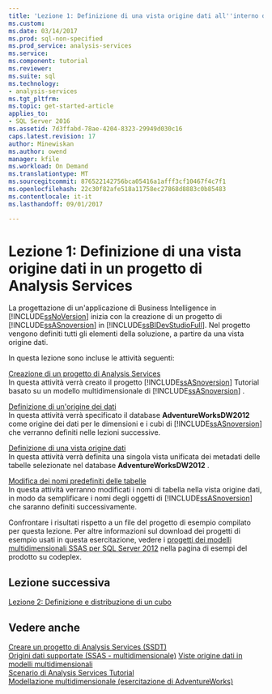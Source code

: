 ```yaml
---
title: 'Lezione 1: Definizione di una vista origine dati all''interno di un''analisi di progetto di servizi | Documenti Microsoft'
ms.custom: 
ms.date: 03/14/2017
ms.prod: sql-non-specified
ms.prod_service: analysis-services
ms.service: 
ms.component: tutorial
ms.reviewer: 
ms.suite: sql
ms.technology:
- analysis-services
ms.tgt_pltfrm: 
ms.topic: get-started-article
applies_to:
- SQL Server 2016
ms.assetid: 7d3ffabd-78ae-4204-8323-29949d030c16
caps.latest.revision: 17
author: Minewiskan
ms.author: owend
manager: kfile
ms.workload: On Demand
ms.translationtype: MT
ms.sourcegitcommit: 876522142756bca05416a1afff3cf10467f4c7f1
ms.openlocfilehash: 22c30f82afe518a11758ec27868d8883c0b85483
ms.contentlocale: it-it
ms.lasthandoff: 09/01/2017

---
```

# <a name="lesson-1-defining-a-data-source-view-within-an-analysis-services-project"></a>Lezione 1: Definizione di una vista origine dati in un progetto di Analysis Services
La progettazione di un'applicazione di Business Intelligence in [!INCLUDE[ssNoVersion](../includes/ssnoversion-md.md)] inizia con la creazione di un progetto di [!INCLUDE[ssASnoversion](../includes/ssasnoversion-md.md)] in [!INCLUDE[ssBIDevStudioFull](../includes/ssbidevstudiofull-md.md)]. Nel progetto vengono definiti tutti gli elementi della soluzione, a partire da una vista origine dati.  
  
In questa lezione sono incluse le attività seguenti:  
  
[Creazione di un progetto di Analysis Services](../analysis-services/lesson-1-1-creating-an-analysis-services-project.md)  
In questa attività verrà creato il progetto [!INCLUDE[ssASnoversion](../includes/ssasnoversion-md.md)] Tutorial basato su un modello multidimensionale di [!INCLUDE[ssASnoversion](../includes/ssasnoversion-md.md)] .  
  
[Definizione di un'origine dei dati](../analysis-services/lesson-1-2-defining-a-data-source.md)  
In questa attività verrà specificato il database **AdventureWorksDW2012** come origine dei dati per le dimensioni e i cubi di [!INCLUDE[ssASnoversion](../includes/ssasnoversion-md.md)] che verranno definiti nelle lezioni successive.  
  
[Definizione di una vista origine dati](../analysis-services/lesson-1-3-defining-a-data-source-view.md)  
In questa attività verrà definita una singola vista unificata dei metadati delle tabelle selezionate nel database **AdventureWorksDW2012** .  
  
[Modifica dei nomi predefiniti delle tabelle](../analysis-services/lesson-1-4-modifying-default-table-names.md)  
In questa attività verranno modificati i nomi di tabella nella vista origine dati, in modo da semplificare i nomi degli oggetti di [!INCLUDE[ssASnoversion](../includes/ssasnoversion-md.md)] che saranno definiti successivamente.  
  
Confrontare i risultati rispetto a un file del progetto di esempio compilato per questa lezione. Per altre informazioni sul download dei progetti di esempio usati in questa esercitazione, vedere i [progetti dei modelli multidimensionali SSAS per SQL Server 2012](http://go.microsoft.com/fwlink/p/?LinkID=221866) nella pagina di esempi del prodotto su codeplex.  
  
## <a name="next-lesson"></a>Lezione successiva  
[Lezione 2: Definizione e distribuzione di un cubo](../analysis-services/lesson-2-defining-and-deploying-a-cube.md)  
  
## <a name="see-also"></a>Vedere anche  
[Creare un progetto di Analysis Services &#40;SSDT&#41;](../analysis-services/multidimensional-models/create-an-analysis-services-project-ssdt.md)  
[Origini dati supportate &#40;SSAS - multidimensionale&#41;](https://msdn.microsoft.com/library/ms175608(v=sql.110).aspx)  
[Viste origine dati in modelli multidimensionali](../analysis-services/multidimensional-models/data-source-views-in-multidimensional-models.md)  
[Scenario di Analysis Services Tutorial](../analysis-services/analysis-services-tutorial-scenario.md)  
[Modellazione multidimensionale &#40;esercitazione di AdventureWorks&#41;](../analysis-services/multidimensional-modeling-adventure-works-tutorial.md)  
  

